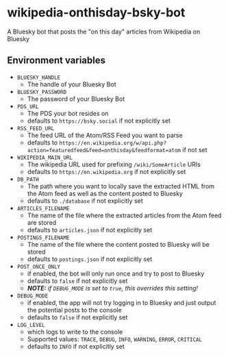 # wikipedia-onthisday-bsky-bot
A Bluesky bot that posts the "on this day" articles from Wikipedia on Bluesky

## Environment variables
- `BLUESKY_HANDLE`
  - The handle of your Bluesky Bot
- `BLUESKY_PASSWORD`
  - The password of your Bluesky Bot
- `PDS_URL`
  - The PDS your bot resides on
  - defaults to `https://bsky.social` if not explicitly set
- `RSS_FEED_URL`
  - The feed URL of the Atom/RSS Feed you want to parse
  - defaults to `https://en.wikipedia.org/w/api.php?action=featuredfeed&feed=onthisday&feedformat=atom` if not set
- `WIKIPEDIA_MAIN_URL`
  - The wikipedia URL used for prefixing `/wiki/SomeArticle` URIs
  - defaults to `https://en.wikipedia.org` if not explicitly set
- `DB_PATH`
  - The path where you want to locally save the extracted HTML from the Atom feed as well as the content posted to Bluesky
  - defaults to `./database` if not explicitly set
- `ARTICLES_FILENAME`
  - The name of the file where the extracted articles from the Atom feed are stored
  - defaults to `articles.json` if not explicitly set
- `POSTINGS_FILENAME`
  - The name of the file where the content posted to Bluesky will be stored
  - defaults to `postings.json` if not explicitly set
- `POST_ONCE_ONLY`
  - if enabled, the bot will only run once and try to post to Bluesky
  - defaults to `false` if not explicitly set
  - _**NOTE:** if `DEBUG_MODE` is set to `true`, this overrides this setting!_
- `DEBUG_MODE`
  - if enabled, the app will not try logging in to Bluesky and just output the potential posts to the console
  - defaults to `false` if not explicitly set
- `LOG_LEVEL`
  - which logs to write to the console
  - Supported values: `TRACE`, `DEBUG`, `INFO`, `WARNING`, `ERROR`, `CRITICAL`
  - defaults to `INFO` if not explicitly set